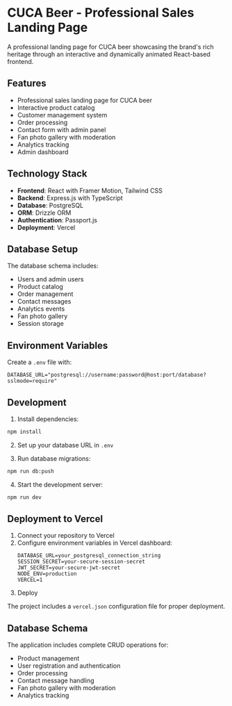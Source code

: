 # CUCA Beer - Professional Sales Landing Page

A professional landing page for CUCA beer showcasing the brand's rich heritage through an interactive and dynamically animated React-based frontend.

## Features

- Professional sales landing page for CUCA beer
- Interactive product catalog
- Customer management system
- Order processing
- Contact form with admin panel
- Fan photo gallery with moderation
- Analytics tracking
- Admin dashboard

## Technology Stack

- **Frontend**: React with Framer Motion, Tailwind CSS
- **Backend**: Express.js with TypeScript
- **Database**: PostgreSQL
- **ORM**: Drizzle ORM
- **Authentication**: Passport.js
- **Deployment**: Vercel

## Database Setup

The database schema includes:

- Users and admin users
- Product catalog
- Order management
- Contact messages
- Analytics events
- Fan photo gallery
- Session storage

## Environment Variables

Create a `.env` file with:

```env
DATABASE_URL="postgresql://username:password@host:port/database?sslmode=require"
```

## Development

1. Install dependencies:
```bash
npm install
```

2. Set up your database URL in `.env`

3. Run database migrations:
```bash
npm run db:push
```

4. Start the development server:
```bash
npm run dev
```

## Deployment to Vercel

1. Connect your repository to Vercel
2. Configure environment variables in Vercel dashboard:
   ```
   DATABASE_URL=your_postgresql_connection_string
   SESSION_SECRET=your-secure-session-secret
   JWT_SECRET=your-secure-jwt-secret
   NODE_ENV=production
   VERCEL=1
   ```
3. Deploy

The project includes a `vercel.json` configuration file for proper deployment.

## Database Schema

The application includes complete CRUD operations for:
- Product management
- User registration and authentication
- Order processing
- Contact message handling
- Fan photo gallery with moderation
- Analytics tracking